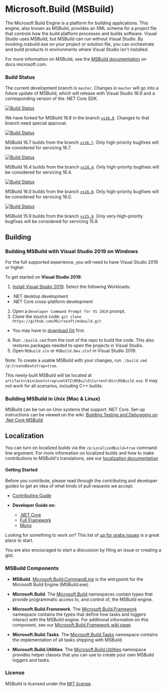 # Microsoft.Build (MSBuild)

The Microsoft Build Engine is a platform for building applications. This engine, also known as MSBuild, provides an XML schema for a project file that controls how the build platform processes and builds software. Visual Studio uses MSBuild, but MSBuild can run without Visual Studio. By invoking msbuild.exe on your project or solution file, you can orchestrate and build products in environments where Visual Studio isn't installed.

For more information on MSBuild, see the [MSBuild documentation](https://docs.microsoft.com/visualstudio/msbuild/msbuild) on docs.microsoft.com.

### Build Status

The current development branch is `master`. Changes in `master` will go into a future update of MSBuild, which will release with Visual Studio 16.9 and a corresponding version of the .NET Core SDK.

[![Build Status](https://dev.azure.com/dnceng/public/_apis/build/status/Microsoft/msbuild/msbuild-pr?branchName=master)](https://dev.azure.com/dnceng/public/_build/latest?definitionId=86&branchName=master)

We have forked for MSBuild 16.8 in the branch [`vs16.8`](https://github.com/Microsoft/msbuild/tree/vs16.8). Changes to that branch need special approval.

[![Build Status](https://dev.azure.com/dnceng/public/_apis/build/status/Microsoft/msbuild/msbuild-pr?branchName=vs16.8)](https://dev.azure.com/dnceng/public/_build/latest?definitionId=86&branchName=vs16.8)

MSBuild 16.7 builds from the branch [`vs16.7`](https://github.com/Microsoft/msbuild/tree/vs16.7). Only high-priority bugfixes will be considered for servicing 16.7.

[![Build Status](https://dev.azure.com/dnceng/public/_apis/build/status/Microsoft/msbuild/msbuild-pr?branchName=vs16.7)](https://dev.azure.com/dnceng/public/_build/latest?definitionId=86&branchName=vs16.7)

MSBuild 16.4 builds from the branch [`vs16.4`](https://github.com/Microsoft/msbuild/tree/vs16.4). Only high-priority bugfixes will be considered for servicing 16.4.

[![Build Status](https://dev.azure.com/dnceng/public/_apis/build/status/Microsoft/msbuild/msbuild-pr?branchName=vs16.4)](https://dev.azure.com/dnceng/public/_build/latest?definitionId=86&branchName=vs16.4)

MSBuild 16.0 builds from the branch [`vs16.0`](https://github.com/Microsoft/msbuild/tree/vs16.0). Only high-priority bugfixes will be considered for servicing 16.0.

[![Build Status](https://dev.azure.com/dnceng/public/_apis/build/status/Microsoft/msbuild/msbuild-pr?branchName=vs16.0)](https://dev.azure.com/dnceng/public/_build/latest?definitionId=86&branchName=vs16.0)

MSBuild 15.9 builds from the branch [`vs15.9`](https://github.com/Microsoft/msbuild/tree/vs15.9). Only very-high-priority bugfixes will be considered for servicing 15.9.

## Building

### Building MSBuild with Visual Studio 2019 on Windows

For the full supported experience, you will need to have Visual Studio 2019 or higher.

To get started on **Visual Studio 2019**:

1. [Install Visual Studio 2019](https://www.visualstudio.com/vs/).  Select the following Workloads:
  - .NET desktop development
  - .NET Core cross-platform development
2. Open a `Developer Command Prompt for VS 2019` prompt.
3. Clone the source code: `git clone https://github.com/Microsoft/msbuild.git`
  - You may have to [download Git](https://git-scm.com/downloads) first.
4. Run `.\build.cmd` from the root of the repo to build the code. This also restores packages needed to open the projects in Visual Studio.
5. Open `MSBuild.sln` or `MSBuild.Dev.slnf` in Visual Studio 2019.

Note: To create a usable MSBuild with your changes, run `.\build.cmd /p:CreateBootstrap=true`.

This newly-built MSBuild will be located at `artifacts\bin\bootstrap\net472\MSBuild\Current\Bin\MSBuild.exe`. It may not work for all scenarios, including C++ builds.

### Building MSBuild in Unix (Mac & Linux)

MSBuild can be run on Unix systems that support .NET Core. Set-up instructions can be viewed on the wiki: [Building Testing and Debugging on .Net Core MSBuild](documentation/wiki/Building-Testing-and-Debugging-on-.Net-Core-MSBuild.md)

## Localization

You can turn on localized builds via the `/p:LocalizedBuild=true` command line argument. For more information on localized builds and how to make contributions to MSBuild's translations, see our [localization documentation](documentation/wiki/Localization.md)

#### Getting Started

Before you contribute, please read through the contributing and developer guides to get an idea of what kinds of pull requests we accept.

* [Contributing Guide](documentation/wiki/Contributing-Code.md)

* **Developer Guide on:**
   - [.NET Core](documentation/wiki/Building-Testing-and-Debugging-on-.Net-Core-MSBuild.md)
   - [Full Framework](documentation/wiki/Building-Testing-and-Debugging-on-Full-Framework-MSBuild.md)
   - [Mono](documentation/wiki/Building-Testing-and-Debugging-on-Mono-MSBuild.md)

Looking for something to work on? This list of [up for grabs issues](https://github.com/Microsoft/msbuild/issues?q=is%3Aopen+is%3Aissue+label%3Aup-for-grabs) is a great place to start.

You are also encouraged to start a discussion by filing an issue or creating a gist.

### MSBuild Components

* **MSBuild**. [Microsoft.Build.CommandLine](https://docs.microsoft.com/visualstudio/msbuild/msbuild)  is the entrypoint for the Microsoft Build Engine (MSBuild.exe).

* **Microsoft.Build**. The [Microsoft.Build](https://docs.microsoft.com/dotnet/api/?term=Microsoft.Build) namespaces contain types that provide programmatic access to, and control of, the MSBuild engine.

* **Microsoft.Build.Framework**. The [Microsoft.Build.Framework](https://docs.microsoft.com/dotnet/api/microsoft.build.framework) namespace contains the types that define how tasks and loggers interact with the MSBuild engine. For additional information on this component, see our [Microsoft.Build.Framework wiki page](documentation/wiki/Microsoft.Build.Framework.md).

* **Microsoft.Build.Tasks**. The [Microsoft.Build.Tasks](https://docs.microsoft.com/dotnet/api/microsoft.build.tasks) namespace contains the implementation of all tasks shipping with MSBuild.

* **Microsoft.Build.Utilities**. The [Microsoft.Build.Utilities](https://docs.microsoft.com/dotnet/api/microsoft.build.utilities) namespace provides helper classes that you can use to create your own MSBuild loggers and tasks.

### License

MSBuild is licensed under the [MIT license](LICENSE).
